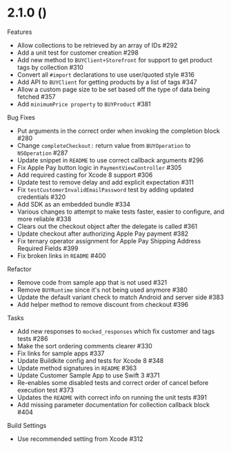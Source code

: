 # 2.1.0 ()
Features
* Allow collections to be retrieved by an array of IDs #292
* Add a unit test for customer creation #298
* Add new method to `BUYClient+Storefront` for support to get product tags by collection #310
* Convert all `#import` declarations to use user/quoted style #316
* Add API to `BUYClient` for getting products by a list of tags #347
* Allow a custom page size to be set based off the type of data being fetched #357
* Add `minimumPrice property` to `BUYProduct` #381

Bug Fixes
* Put arguments in the correct order when invoking the completion block #280
* Change `completeCheckout:` return value from `BUYOperation` to `NSOperation` #287
* Update snippet in `README` to use correct callback arguments #296
* Fix Apple Pay button logic in `PaymentViewController` #305
* Add required casting for Xcode 8 support #306
* Update test to remove delay and add explicit expectation #311
* Fix `testCustomerInvalidEmailPassword` test by adding updated credentials #320
* Add SDK as an embedded bundle #334
* Various changes to attempt to make tests faster, easier to configure, and more reliable #338
* Clears out the checkout object after the delegate is called #361
* Update checkout after authorizing Apple Pay payment #382
* Fix ternary operator assignment for Apple Pay Shipping Address Required Fields #399
* Fix broken links in `README` #400

Refactor
* Remove code from sample app that is not used #321
* Remove `BUYRuntime` since it's not being used anymore #380
* Update the default variant check to match Android and server side #383
* Add helper method to remove discount from checkout #396

Tasks
* Add new responses to `mocked_responses` which fix customer and tags tests #286
* Make the sort ordering comments clearer #330
* Fix links for sample apps #337
* Update Buildkite config and tests for Xcode 8 #348
* Update method signatures in `README` #363
* Update Customer Sample App to use Swift 3 #371
* Re-enables some disabled tests and correct order of cancel before execution test #373
* Updates the `README` with correct info on running the unit tests #391
* Add missing parameter documentation for collection callback block #404

Build Settings
* Use recommended setting from Xcode #312
